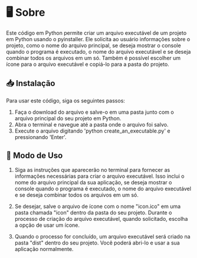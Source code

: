 # 🖥️ Sobre

Este código em Python permite criar um arquivo executável de um projeto em Python usando o pyinstaller. Ele solicita ao usuário informações sobre o projeto, como o nome do arquivo principal, se deseja mostrar o console quando o programa é executado, o nome do arquivo executável e se deseja combinar todos os arquivos em um só. Também é possível escolher um ícone para o arquivo executável e copiá-lo para a pasta do projeto.

## 📥 Instalação
Para usar este código, siga os seguintes passos:

1. Faça o download do arquivo e salve-o em uma pasta junto com o arquivo principal do seu projeto em Python.
2. Abra o terminal e navegue até a pasta onde o arquivo foi salvo.
3. Execute o arquivo digitando 'python create_an_executable.py' e pressionando 'Enter'.

## 🔎 Modo de Uso
1. Siga as instruções que aparecerão no terminal para fornecer as informações necessárias para criar o arquivo executável. Isso inclui o nome do arquivo principal da sua aplicação, se deseja mostrar o console quando o programa é executado, o nome do arquivo executável e se deseja combinar todos os arquivos em um só.

2. Se desejar, salve o arquivo de ícone com o nome "icon.ico" em uma pasta chamada "icon" dentro da pasta do seu projeto. Durante o processo de criação do arquivo executável, quando solicitado, escolha a opção de usar um ícone.

3. Quando o processo for concluído, um arquivo executável será criado na pasta "dist" dentro do seu projeto. Você poderá abri-lo e usar a sua aplicação normalmente.